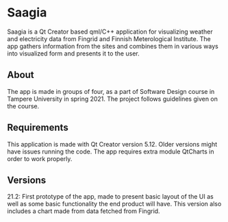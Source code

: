 # Saagia

Saagia is a Qt Creator based qml/C++ application for visualizing weather and electricity data from Fingrid and Finnish Meterological Institute. The app gathers information from the sites and combines them in various ways into visualized form and presents it to the user. 
## About

The app is made in groups of four, as a part of Software Design course in Tampere University in spring 2021. The project follows guidelines given on the course.

## Requirements

This application is made with Qt Creator version 5.12. Older versions might have issues running the code. The app requires extra module QtCharts in order to work properly.

## Versions
21.2: First prototype of the app, made to present basic layout of the UI as well as some basic functionality the end product will have. This version also includes a chart made from data fetched from Fingrid.

 
